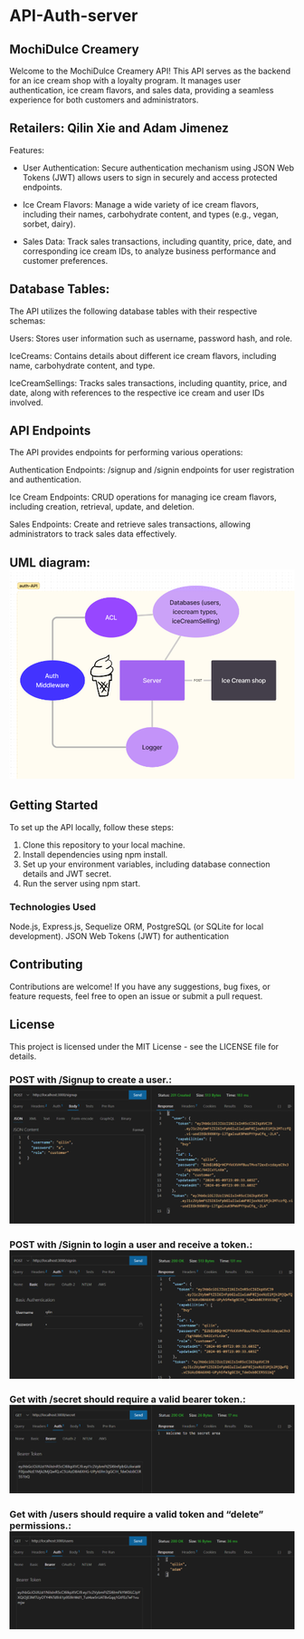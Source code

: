 # API-Auth-server

## MochiDulce Creamery
Welcome to the MochiDulce Creamery API! This API serves as the backend for an ice cream shop with a loyalty program. It manages user authentication, ice cream flavors, and sales data, providing a seamless experience for both customers and administrators.

## Retailers: Qilin Xie and Adam Jimenez

Features: 
- User Authentication: Secure authentication mechanism using JSON Web Tokens (JWT) allows users to sign in securely and access protected endpoints.

- Ice Cream Flavors: Manage a wide variety of ice cream flavors, including their names, carbohydrate content, and types (e.g., vegan, sorbet, dairy).

- Sales Data: Track sales transactions, including quantity, price, date, and corresponding ice cream IDs, to analyze business performance and customer preferences.

## Database Tables:
The API utilizes the following database tables with their respective schemas:

Users: Stores user information such as username, password hash, and role.

IceCreams: Contains details about different ice cream flavors, including name, carbohydrate content, and type.

IceCreamSellings: Tracks sales transactions, including quantity, price, and date, along with references to the respective ice cream and user IDs involved.

## API Endpoints
The API provides endpoints for performing various operations:

Authentication Endpoints: /signup and /signin endpoints for user registration and authentication.

Ice Cream Endpoints: CRUD operations for managing ice cream flavors, including creation, retrieval, update, and deletion.

Sales Endpoints: Create and retrieve sales transactions, allowing administrators to track sales data effectively.


## UML diagram: ![alt text](image-4.png)

## Getting Started
To set up the API locally, follow these steps:

1. Clone this repository to your local machine.
2. Install dependencies using npm install.
3. Set up your environment variables, including database connection details and JWT secret.
4. Run the server using npm start.

### Technologies Used
Node.js, Express.js, Sequelize ORM, PostgreSQL (or SQLite for local development). 
JSON Web Tokens (JWT) for authentication

## Contributing
Contributions are welcome! If you have any suggestions, bug fixes, or feature requests, feel free to open an issue or submit a pull request.

## License
This project is licensed under the MIT License - see the LICENSE file for details.





### POST with /Signup  to create a user.: ![alt text](image.png)
### POST with /Signin  to login a user and receive a token.: ![alt text](image-1.png)
### Get with /secret  should require a valid bearer token.: ![alt text](image-2.png)
### Get with /users should require a valid token and “delete” permissions.: ![alt text](image-3.png)


